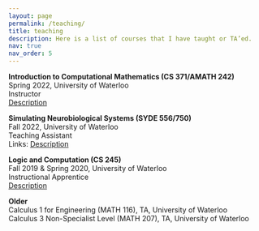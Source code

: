 ```yaml
---
layout: page
permalink: /teaching/
title: teaching
description: Here is a list of courses that I have taught or TA’ed.
nav: true
nav_order: 5
---
```



**Introduction to Computational Mathematics (CS 371/AMATH 242)**<br>
Spring 2022, University of Waterloo<br>
Instructor<br>
[Description](https://uwaterloo.ca/applied-mathematics/current-undergraduates/undergraduate-course-list/amath-242cs-371cm-271-introduction-computational-math)

**Simulating Neurobiological Systems (SYDE 556/750)**<br>
Fall 2022, University of Waterloo<br>
Teaching Assistant<br>
Links: [Description](https://compneuro.uwaterloo.ca/courses/syde-750.html)


**Logic and Computation (CS 245)**<br>
Fall 2019 & Spring 2020, University of Waterloo<br>
Instructional Apprentice<br>
[Description](https://student.cs.uwaterloo.ca/~cs245E/)


**Older**<br>
Calculus 1 for Engineering (MATH 116), TA, University of Waterloo <br>
Calculus 3 Non-Specialist Level (MATH 207), TA, University of Waterloo <br>

